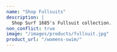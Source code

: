 ```yaml
---
name: "Shop Fullsuits"
description: |
  Shop Surf 1685's Fullsuit collection.
non_conflict: true
image: "/images/products/fullsuit.jpg"
product_url: "/womens-swim/"
---
```

